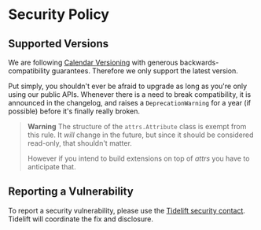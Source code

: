 # Security Policy

## Supported Versions

We are following [Calendar Versioning](https://calver.org) with generous backwards-compatibility guarantees.
Therefore we only support the latest version.

Put simply, you shouldn't ever be afraid to upgrade as long as you're only using our public APIs.
Whenever there is a need to break compatibility, it is announced in the changelog, and raises a `DeprecationWarning` for a year (if possible) before it's finally really broken.

> **Warning**
> The structure of the `attrs.Attribute` class is exempt from this rule.
> It *will* change in the future, but since it should be considered read-only, that shouldn't matter.
>
> However if you intend to build extensions on top of *attrs* you have to anticipate that.


## Reporting a Vulnerability

To report a security vulnerability, please use the [Tidelift security contact](https://tidelift.com/security).
Tidelift will coordinate the fix and disclosure.

